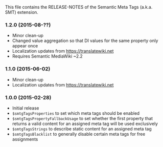 This file contains the RELEASE-NOTES of the Semantic Meta Tags (a.k.a. SMT) extension.

### 1.2.0 (2015-08-??)

* Minor clean-up
* Changed value aggregation so that DI values for the same property only appear once
* Localization updates from https://translatewiki.net
* Requires Semantic MediaWiki ~2.2

### 1.1.0 (2015-06-02)

* Minor clean-up
* Localization updates from https://translatewiki.net

### 1.0.0 (2015-02-28)

* Initial release
* `$smtgTagsProperties` to set which meta tags should be enabled
* `$smtgTagsPropertyFallbackUsage` to set whether the first property that returns
   a valid content for an assigned meta tag will be used exclusively
* `$smtgTagsStrings` to describe static content for an assigned meta tag
* `$smtgTagsBlacklist` to generally disable certain meta tags for free assignments
